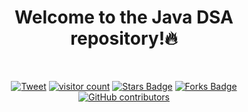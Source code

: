 
<div id="top"></div>

<div align="center"> <h1> Welcome to the Java DSA repository!🔥 </h1>  

<p>
	<br>
</p>  
	

<a href="https://twitter.com/intent/tweet?text=This%20repo%20contains%20opportunities%20for%20you%20to%20apply%20more%20than%20300%20good%20companies%20&url=https://kaustubh-natuskar.github.io/moreThanFAANGM/&hashtags=githubrepository,productbasedcompanies,goodstartups,bestservicebasedcompanies"><img src="https://img.shields.io/twitter/url/http/shields.io.svg?style=social" alt="Tweet" ></a>
<a href="https://github.com/vprathap21/The-Ultimate-Java-DSA-Repository"><img src="https://visitor-badge.glitch.me/badge?page_id=page.id&left_color=green&right_color=red" alt="visitor count"/></a>
<a href="https://github.com/vprathap21/The-Ultimate-Java-DSA-Repository/stargazers"><img src="https://img.shields.io/github/stars/Kaustubh-Natuskar/companies-to-apply" alt="Stars Badge"/></a>
<a href="https://github.com/vprathap21/The-Ultimate-Java-DSA-Repository/network/members"><img src="https://img.shields.io/github/forks/Kaustubh-Natuskar/companies-to-apply" alt="Forks Badge"/></a>
<a href="https://github.com/vprathap21/The-Ultimate-Java-DSA-Repository/graphs/contributors"><img alt="GitHub contributors" src="https://img.shields.io/github/contributors/Kaustubh-Natuskar/companies-to-apply?color=2b9348"></a>
</div>

